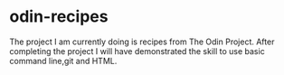 # odin-recipes
The project I am currently doing is recipes from The Odin Project. After completing the project I will have demonstrated the skill to use basic command line,git and HTML.